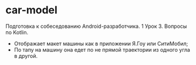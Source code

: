 # car-model
Подготовка к собеседованию Android-разработчика.
1 Урок 3. Вопросы по Kotlin.
* Отображает макет машины как в приложении Я.Гоу или СитиМобил;
* По тапу на машину она едет по не прямой траектории из одного угла в другой.
